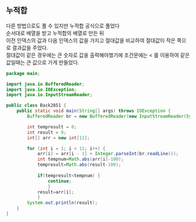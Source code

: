 
## 누적합
다른 방법으로도 풀 수 있지만 누적합 공식으로 풀었다<br>
순서대로 배열을 받고 누적합의 배열로 만든 뒤 <br>
이전 인덱스의 값과 다음 인덱스의 값을 가지고 절대값을 비교하여 절대값이 작은 쪽으로 결과값을 주었다. <br>
절대값이 같은 경우에는 큰 숫자로 값을 출력해야했기에 조건문에는 < 를 이용하여 같은 값일때는 큰 값으로 가게 만들었다.

```java
package main;

import java.io.BufferedReader;
import java.io.IOException;
import java.io.InputStreamReader;

public class Back2851 {
	public static void main(String[] args) throws IOException {
		BufferedReader br = new BufferedReader(new InputStreamReader(System.in));

		int tempresult = 0;
		int result = 0;
		int[] arr = new int[11];

		for (int i = 1; i < 11; i++) {
			arr[i] = arr[i - 1] + Integer.parseInt(br.readLine());
			int tempnum=Math.abs(arr[i]-100);
			tempresult=Math.abs(result-100);
			
			if(tempresult<tempnum) {
				continue;
				}
			result=arr[i];
			}
		System.out.println(result);
	}
}

```
